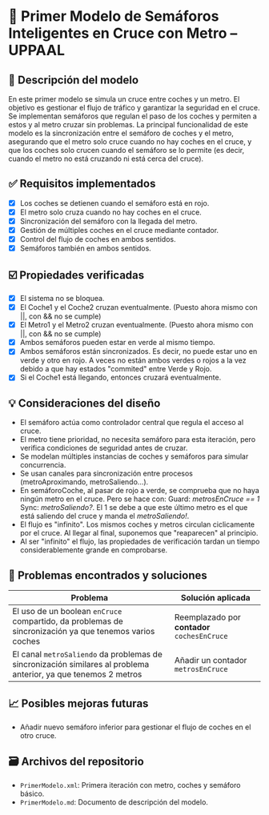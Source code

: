 # 📘 Primer Modelo de Semáforos Inteligentes en Cruce con Metro – UPPAAL

## 📜 Descripción del modelo

En este primer modelo se simula un cruce entre coches y un metro. El objetivo es gestionar el flujo de tráfico y garantizar la seguridad en el cruce. Se implementan semáforos que regulan el paso de los coches y permiten a estos y al metro cruzar sin problemas. La principal funcionalidad de este modelo es la sincronización entre el semáforo de coches y el metro, asegurando que el metro solo cruce cuando no hay coches en el cruce, y que los coches solo crucen cuando el semáforo se lo permite (es decir, cuando el metro no está cruzando ni está cerca del cruce).

## ✅ Requisitos implementados

- [X] Los coches se detienen cuando el semáforo está en rojo.
- [X] El metro solo cruza cuando no hay coches en el cruce.
- [X] Sincronización del semáforo con la llegada del metro.
- [X] Gestión de múltiples coches en el cruce mediante contador.
- [X] Control del flujo de coches en ambos sentidos.
- [X] Semáforos también en ambos sentidos.

## ☑️ Propiedades verificadas

- [X] El sistema no se bloquea.
- [X] El Coche1 y el Coche2 cruzan eventualmente. (Puesto ahora mismo con ||, con && no se cumple)
- [X] El Metro1 y el Metro2 cruzan eventualmente. (Puesto ahora mismo con ||, con && no se cumple)
- [X] Ambos semáforos pueden estar en verde al mismo tiempo.
- [X] Ambos semáforos están sincronizados. Es decir, no puede estar uno en verde y otro en rojo. A veces no están ambos verdes o rojos a la vez debido a que hay estados "commited" entre Verde y Rojo.
- [X] Si el Coche1 está llegando, entonces cruzará eventualmente.

## 💡 Consideraciones del diseño

- El semáforo actúa como controlador central que regula el acceso al cruce.
- El metro tiene prioridad, no necesita semáforo para esta iteración, pero verifica condiciones de seguridad antes de cruzar.
- Se modelan múltiples instancias de coches y semáforos para simular concurrencia.
- Se usan canales para sincronización entre procesos (metroAproximando, metroSaliendo...).
- En semáforoCoche, al pasar de rojo a verde, se comprueba que no haya ningún metro en el cruce. Pero se hace con: Guard: _metrosEnCruce == 1_ Sync: _metroSaliendo?_. El 1 se debe a que este último metro es el que está saliendo del cruce y manda el _metroSaliendo!_.
- El flujo es "infinito". Los mismos coches y metros circulan ciclicamente por el cruce. Al llegar al final, suponemos que "reaparecen" al principio.
- Al ser "infinito" el flujo, las propiedades de verificación tardan un tiempo considerablemente grande en comprobarse. 


## 🐞 Problemas encontrados y soluciones

| Problema                                      | Solución aplicada                                |
|----------------------------------------------|--------------------------------------------------|
| El uso de un boolean `enCruce` compartido, da problemas de sincronización ya que tenemos varios coches  | Reemplazado por __contador__ `cochesEnCruce`         |
| El canal `metroSaliendo` da problemas de sincronización similares al problema anterior, ya que tenemos 2 metros | Añadir un contador `metrosEnCruce`   |

## 📈 Posibles mejoras futuras

- Añadir nuevo semáforo inferior para gestionar el flujo de coches en el otro cruce.

## 🗃️ Archivos del repositorio

- `PrimerModelo.xml`: Primera iteración con metro, coches y semáforo básico.
- `PrimerModelo.md`: Documento de descripción del modelo.
